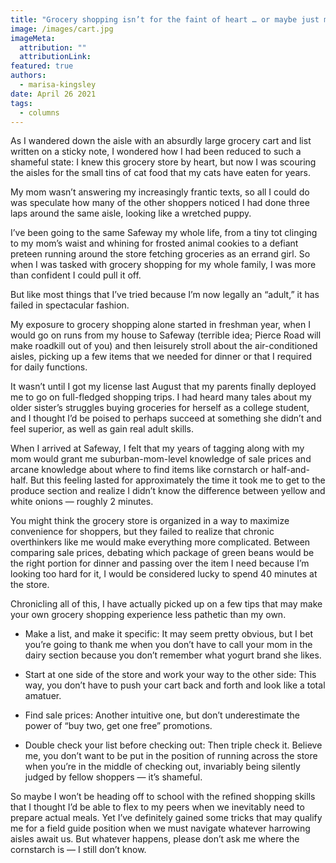 ```yaml
---
title: "Grocery shopping isn’t for the faint of heart … or maybe just me "
image: /images/cart.jpg
imageMeta:
  attribution: ""
  attributionLink:
featured: true
authors:
  - marisa-kingsley
date: April 26 2021
tags:
  - columns
---
```

As I wandered down the aisle with an absurdly large grocery cart and
list written on a sticky note, I wondered how I had been reduced to such
a shameful state: I knew this grocery store by heart, but now I was
scouring the aisles for the small tins of cat food that my cats have
eaten for years.

My mom wasn’t answering my increasingly frantic texts, so all I could do
was speculate how many of the other shoppers noticed I had done three
laps around the same aisle, looking like a wretched puppy.

I’ve been going to the same Safeway my whole life, from a tiny tot
clinging to my mom’s waist and whining for frosted animal cookies to a
defiant preteen running around the store fetching groceries as an errand
girl. So when I was tasked with grocery shopping for my whole family, I
was more than confident I could pull it off.

But like most things that I’ve tried because I’m now legally an “adult,”
it has failed in spectacular fashion.

My exposure to grocery shopping alone started in freshman year, when I
would go on runs from my house to Safeway (terrible idea; Pierce Road
will make roadkill out of you) and then leisurely stroll about the
air-conditioned aisles, picking up a few items that we needed for dinner
or that I required for daily functions.

It wasn’t until I got my license last August that my parents finally
deployed me to go on full-fledged shopping trips. I had heard many tales
about my older sister’s struggles buying groceries for herself as a
college student, and I thought I’d be poised to perhaps succeed at
something she didn’t and feel superior, as well as gain real adult
skills.

When I arrived at Safeway, I felt that my years of tagging along with my
mom would grant me suburban-mom-level knowledge of sale prices and
arcane knowledge about where to find items like cornstarch or
half-and-half. But this feeling lasted for approximately the time it
took me to get to the produce section and realize I didn’t know the
difference between yellow and white onions — roughly 2 minutes.

You might think the grocery store is organized in a way to maximize
convenience for shoppers, but they failed to realize that chronic
overthinkers like me would make everything more complicated. Between
comparing sale prices, debating which package of green beans would be
the right portion for dinner and passing over the item I need because
I’m looking too hard for it, I would be considered lucky to spend 40
minutes at the store.

Chronicling all of this, I have actually picked up on a few tips that
may make your own grocery shopping experience less pathetic than my own.

-   Make a list, and make it specific: It may seem pretty obvious, but I
bet you’re going to thank me when you don’t have to call your mom
in the dairy section because you don’t remember what yogurt brand
she likes.

-   Start at one side of the store and work your way to the other side:
This way, you don’t have to push your cart back and forth and look
like a total amatuer.

-   Find sale prices: Another intuitive one, but don’t underestimate the
power of “buy two, get one free” promotions.

-   Double check your list before checking out: Then triple check it.
Believe me, you don’t want to be put in the position of running
across the store when you’re in the middle of checking out,
invariably being silently judged by fellow shoppers — it’s
shameful.

So maybe I won’t be heading off to school with the refined shopping
skills that I thought I’d be able to flex to my peers when we inevitably
need to prepare actual meals. Yet I’ve definitely gained some tricks
that may qualify me for a field guide position when we must navigate
whatever harrowing aisles await us. But whatever happens, please don’t
ask me where the cornstarch is — I still don’t know.

